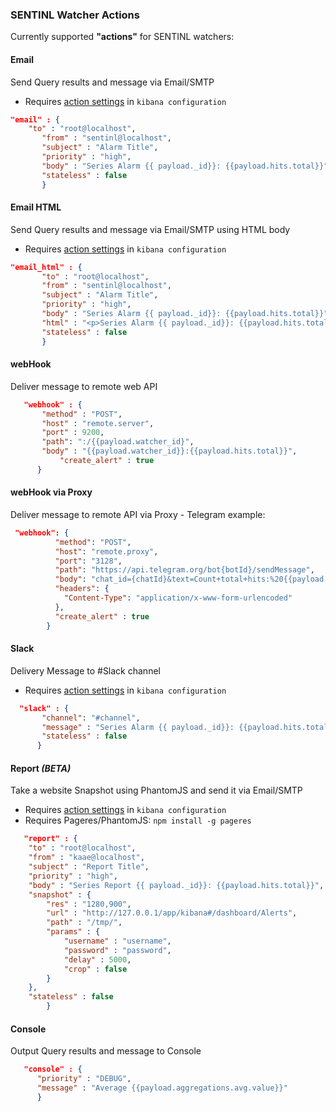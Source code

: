 ### SENTINL Watcher Actions
Currently supported __"actions"__ for SENTINL watchers:

#### Email 
Send Query results and message via Email/SMTP
* Requires [action settings](SENTINL-Config-Example) in ```kibana configuration```
```json
"email" : {
	"to" : "root@localhost",
	   "from" : "sentinl@localhost",
	   "subject" : "Alarm Title",
	   "priority" : "high",
	   "body" : "Series Alarm {{ payload._id}}: {{payload.hits.total}}",
	   "stateless" : false
	   }
```

#### Email HTML
Send Query results and message via Email/SMTP using HTML body
* Requires  [action settings](SENTINL-Config-Example) in ```kibana configuration```
```json
"email_html" : {
	   "to" : "root@localhost",
	   "from" : "sentinl@localhost",
	   "subject" : "Alarm Title",
	   "priority" : "high",
	   "body" : "Series Alarm {{ payload._id}}: {{payload.hits.total}}",
	   "html" : "<p>Series Alarm {{ payload._id}}: {{payload.hits.total}}</p>",
	   "stateless" : false
	   }
```

#### webHook
Deliver message to remote web API
```json
   "webhook" : {
	   "method" : "POST", 
	   "host" : "remote.server", 
	   "port" : 9200, 
	   "path": ":/{{payload.watcher_id}", 
	   "body" : "{{payload.watcher_id}}:{{payload.hits.total}}",
           "create_alert" : true
	  }
```
#### webHook via Proxy
Deliver message to remote API via Proxy - Telegram example:
```json
 "webhook": {
          "method": "POST",
          "host": "remote.proxy",
          "port": "3128",
          "path": "https://api.telegram.org/bot{botId}/sendMessage",
          "body": "chat_id={chatId}&text=Count+total+hits:%20{{payload.hits.total}}",
          "headers": {
            "Content-Type": "application/x-www-form-urlencoded"
          },
          "create_alert" : true
        }
```

#### Slack
Delivery Message to #Slack channel
* Requires  [action settings](SENTINL-Config-Example) in ```kibana configuration``` 
```json
  "slack" : {
	   "channel": "#channel",
	   "message" : "Series Alarm {{ payload._id}}: {{payload.hits.total}}",
	   "stateless" : false
	  }
```
#### Report *(BETA)*
Take a website Snapshot using PhantomJS and send it via Email/SMTP
* Requires  [action settings](SENTINL-Config-Example) in ```kibana configuration```
* Requires Pageres/PhantomJS: ```npm install -g pageres```
```json
   "report" : {
	"to" : "root@localhost",
	"from" : "kaae@localhost",
	"subject" : "Report Title",
	"priority" : "high",
	"body" : "Series Report {{ payload._id}}: {{payload.hits.total}}",
	"snapshot" : {
		"res" : "1280,900",
		"url" : "http://127.0.0.1/app/kibana#/dashboard/Alerts",
		"path" : "/tmp/",
		"params" : {
			"username" : "username",
			"password" : "password",
			"delay" : 5000,
			"crop" : false
		}
	},
	"stateless" : false
        }
```

<!--
#### Elasticsearch Index 
Store Query results and message to Elasticsearch index
```json
  "elastic" : {
	   "priority" : "DEBUG",
	   "message" : "Avg {{payload.aggregations.avg.value}} measurements in 5 minutes"
	   }
```
-->

#### Console
Output Query results and message to Console
```json
   "console" : {
	  "priority" : "DEBUG",
	  "message" : "Average {{payload.aggregations.avg.value}}"
	  }
```